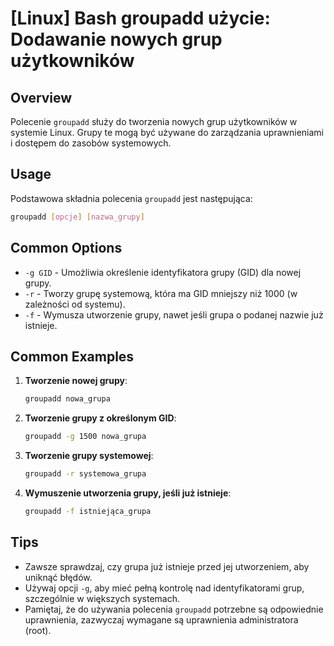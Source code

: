 # [Linux] Bash groupadd użycie: Dodawanie nowych grup użytkowników

## Overview
Polecenie `groupadd` służy do tworzenia nowych grup użytkowników w systemie Linux. Grupy te mogą być używane do zarządzania uprawnieniami i dostępem do zasobów systemowych.

## Usage
Podstawowa składnia polecenia `groupadd` jest następująca:

```bash
groupadd [opcje] [nazwa_grupy]
```

## Common Options
- `-g GID` - Umożliwia określenie identyfikatora grupy (GID) dla nowej grupy.
- `-r` - Tworzy grupę systemową, która ma GID mniejszy niż 1000 (w zależności od systemu).
- `-f` - Wymusza utworzenie grupy, nawet jeśli grupa o podanej nazwie już istnieje.

## Common Examples
1. **Tworzenie nowej grupy**:
   ```bash
   groupadd nowa_grupa
   ```

2. **Tworzenie grupy z określonym GID**:
   ```bash
   groupadd -g 1500 nowa_grupa
   ```

3. **Tworzenie grupy systemowej**:
   ```bash
   groupadd -r systemowa_grupa
   ```

4. **Wymuszenie utworzenia grupy, jeśli już istnieje**:
   ```bash
   groupadd -f istniejąca_grupa
   ```

## Tips
- Zawsze sprawdzaj, czy grupa już istnieje przed jej utworzeniem, aby uniknąć błędów.
- Używaj opcji `-g`, aby mieć pełną kontrolę nad identyfikatorami grup, szczególnie w większych systemach.
- Pamiętaj, że do używania polecenia `groupadd` potrzebne są odpowiednie uprawnienia, zazwyczaj wymagane są uprawnienia administratora (root).